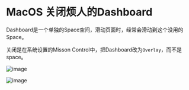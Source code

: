 # MacOS 关闭烦人的Dashboard


Dashboard是一个单独的Space空间，滑动页面时，经常会滑动到这个没用的Space。

关闭是在系统设置的Misson Control中，把Dashboard改为`Overlay`，而不是space。

![image](https://user-images.githubusercontent.com/14041622/45433430-b75b2980-b6de-11e8-9b42-0f901d079b15.png)


![image](https://user-images.githubusercontent.com/14041622/45433393-9eeb0f00-b6de-11e8-8593-b1b95db2ca3b.png)

